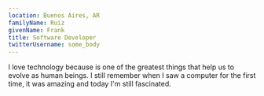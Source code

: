 ```yaml
---
location: Buenos Aires, AR
familyName: Ruiz
givenName: Frank
title: Software Developer
twitterUsername: some_body
---
```


I love technology because is one of the greatest things that help us to evolve as human beings.
I still remember when I saw a computer for the first time, it was amazing and today I'm still fascinated.
